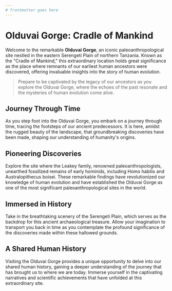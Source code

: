 ```yaml
---
# frontmatter goes here
---
```


# Olduvai Gorge: Cradle of Mankind

Welcome to the remarkable **Olduvai Gorge**, an iconic paleoanthropological site nestled in the eastern Serengeti Plain of northern Tanzania. Known as the "Cradle of Mankind," this extraordinary location holds great significance as the place where remnants of our earliest human ancestors were discovered, offering invaluable insights into the story of human evolution.

> Prepare to be captivated by the legacy of our ancestors as you explore the Olduvai Gorge, where the echoes of the past resonate and the mysteries of human evolution come alive.

## Journey Through Time

As you step foot into the Olduvai Gorge, you embark on a journey through time, tracing the footsteps of our ancient predecessors. It is here, amidst the rugged beauty of the landscape, that groundbreaking discoveries have been made, shaping our understanding of humanity's origins.

## Pioneering Discoveries

Explore the site where the Leakey family, renowned paleoanthropologists, unearthed fossilized remains of early hominids, including Homo habilis and Australopithecus boisei. These remarkable findings have revolutionized our knowledge of human evolution and have established the Olduvai Gorge as one of the most significant paleoanthropological sites in the world.

## Immersed in History

Take in the breathtaking scenery of the Serengeti Plain, which serves as the backdrop for this ancient archaeological treasure. Allow your imagination to transport you back in time as you contemplate the profound significance of the discoveries made within these hallowed grounds.

## A Shared Human History

Visiting the Olduvai Gorge provides a unique opportunity to delve into our shared human history, gaining a deeper understanding of the journey that has brought us to where we are today. Immerse yourself in the captivating narratives and scientific achievements that have unfolded at this extraordinary site.
